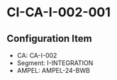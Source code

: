 # CI-CA-I-002-001

## Configuration Item
- CA: CA-I-002
- Segment: I-INTEGRATION
- AMPEL: AMPEL-24-BWB
